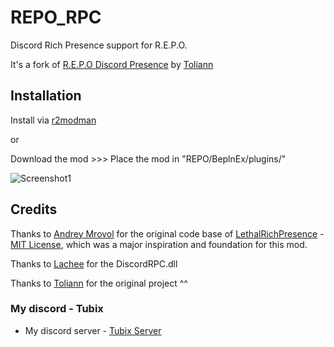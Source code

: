 # REPO_RPC

Discord Rich Presence support for R.E.P.O.

It's a fork of [R.E.P.O Discord Presence](https://github.com/Toliann/REPO-Discord-Rich-Presence) by [Toliann](https://github.com/Toliann)

## Installation

Install via [r2modman](https://thunderstore.io/c/repo/p/Tubix/REPO_RPC/)

 or 

Download the mod >>> Place the mod in "REPO/BeplnEx/plugins/"

![Screenshot1](https://github.com/user-attachments/assets/a93acce3-3543-482a-8e85-76a7151997f4)


## Credits

Thanks to [Andrey Mrovol](https://github.com/AndreyMrovol) for the original code base of [LethalRichPresence](https://github.com/AndreyMrovol/LethalRichPresence) - [MIT License](https://github.com/AndreyMrovol/LethalRichPresence/blob/main/LICENSE), which was a major inspiration and foundation for this mod.

Thanks to [Lachee](https://github.com/Lachee/discord-rpc-csharp) for the DiscordRPC.dll

Thanks to [Toliann](https://github.com/Toliann) for the original project ^^

### My discord - Tubix
- My discord server - [Tubix Server](https://discord.gg/8SRNkCGDjk)
